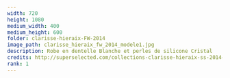 ```yaml
---
width: 720
height: 1080
medium_width: 400
medium_height: 600
folder: clarisse-hieraix-FW-2014
image_path: clarisse_hieraix_fw_2014_modele1.jpg
description: Robe en dentelle Blanche et perles de silicone Cristal 
credits: http://superselected.com/collections-clarisse-hieraix-ss-2014-haute-couture/
rank: 1
---
```

